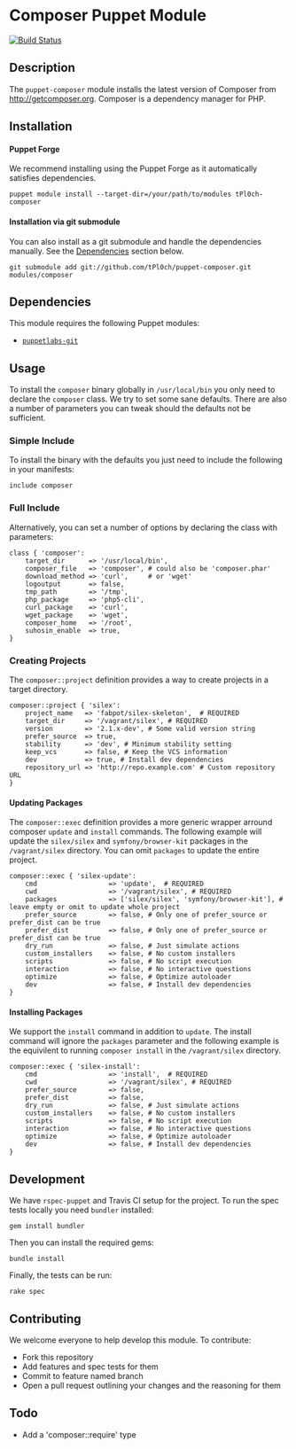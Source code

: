# Composer Puppet Module

[![Build Status](https://travis-ci.org/tPl0ch/puppet-composer.png?branch=master)](https://travis-ci.org/tPl0ch/puppet-composer)

## Description

The `puppet-composer` module installs the latest version of Composer from http://getcomposer.org. Composer is a dependency manager for PHP.

## Installation

#### Puppet Forge
We recommend installing using the Puppet Forge as it automatically satisfies dependencies.

    puppet module install --target-dir=/your/path/to/modules tPl0ch-composer

#### Installation via git submodule
You can also install as a git submodule and handle the dependencies manually. See the [Dependencies](#dependencies) section below.

    git submodule add git://github.com/tPl0ch/puppet-composer.git modules/composer

## Dependencies

This module requires the following Puppet modules:

* [`puppetlabs-git`](https://github.com/puppetlabs/puppetlabs-git/)

## Usage
To install the `composer` binary globally in `/usr/local/bin` you only need to declare the `composer` class. We try to set some sane defaults. There are also a number of parameters you can tweak should the defaults not be sufficient.

### Simple Include
To install the binary with the defaults you just need to include the following in your manifests:

    include composer

### Full Include
Alternatively, you can set a number of options by declaring the class with parameters:

```puppet
class { 'composer':
    target_dir      => '/usr/local/bin',
    composer_file   => 'composer', # could also be 'composer.phar'
    download_method => 'curl',     # or 'wget'
    logoutput       => false,
    tmp_path        => '/tmp',
    php_package     => 'php5-cli',
    curl_package    => 'curl',
    wget_package    => 'wget',
    composer_home   => '/root',
    suhosin_enable  => true,
}
```

### Creating Projects

The `composer::project` definition provides a way to create projects in a target directory.

```puppet
composer::project { 'silex':
    project_name   => 'fabpot/silex-skeleton',  # REQUIRED
    target_dir     => '/vagrant/silex', # REQUIRED
    version        => '2.1.x-dev', # Some valid version string
    prefer_source  => true,
    stability      => 'dev', # Minimum stability setting
    keep_vcs       => false, # Keep the VCS information
    dev            => true, # Install dev dependencies
    repository_url => 'http://repo.example.com' # Custom repository URL
}
```

#### Updating Packages

The `composer::exec` definition provides a more generic wrapper arround composer `update` and `install` commands. The following example will update the `silex/silex` and `symfony/browser-kit` packages in the `/vagrant/silex` directory. You can omit `packages` to update the entire project.

```puppet
composer::exec { 'silex-update':
    cmd                  => 'update',  # REQUIRED
    cwd                  => '/vagrant/silex', # REQUIRED
    packages             => ['silex/silex', 'symfony/browser-kit'], # leave empty or omit to update whole project
    prefer_source        => false, # Only one of prefer_source or prefer_dist can be true
    prefer_dist          => false, # Only one of prefer_source or prefer_dist can be true
    dry_run              => false, # Just simulate actions
    custom_installers    => false, # No custom installers
    scripts              => false, # No script execution
    interaction          => false, # No interactive questions
    optimize             => false, # Optimize autoloader
    dev                  => false, # Install dev dependencies
}
```

#### Installing Packages

We support the `install` command in addition to `update`. The install command will ignore the `packages` parameter and the following example is the equivilent to running `composer install` in the `/vagrant/silex` directory.

```puppet
composer::exec { 'silex-install':
    cmd                  => 'install',  # REQUIRED
    cwd                  => '/vagrant/silex', # REQUIRED
    prefer_source        => false,
    prefer_dist          => false,
    dry_run              => false, # Just simulate actions
    custom_installers    => false, # No custom installers
    scripts              => false, # No script execution
    interaction          => false, # No interactive questions
    optimize             => false, # Optimize autoloader
    dev                  => false, # Install dev dependencies
}
```

## Development

We have `rspec-puppet` and Travis CI setup for the project. To run the spec tests locally you need `bundler` installed:

```
gem install bundler
```

Then you can install the required gems:

```
bundle install
```

Finally, the tests can be run:

```
rake spec
```

## Contributing

We welcome everyone to help develop this module. To contribute:

* Fork this repository
* Add features and spec tests for them
* Commit to feature named branch
* Open a pull request outlining your changes and the reasoning for them

## Todo

* Add a 'composer::require' type
